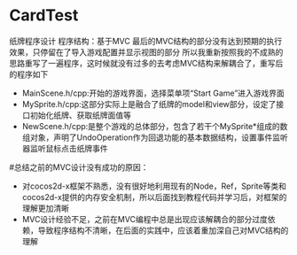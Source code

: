 # CardTest
纸牌程序设计
程序结构：基于MVC
最后的MVC结构的部分没有达到预期的执行效果，只停留在了导入游戏配置并显示视图的部分
所以我重新按照我的不成熟的思路重写了一遍程序，这时候就没有过多的去考虑MVC结构来解耦合了，重写后的程序如下
- MainScene.h/cpp:开始的游戏界面，选择菜单项“Start Game”进入游戏界面
- MySprite.h/cpp:这部分实际上是融合了纸牌的model和view部分，设定了接口初始化纸牌、获取纸牌面值等
- NewScene.h/cpp:是整个游戏的总体部分，包含了若干个MySprite*组成的数组对象，声明了UndoOperation作为回退功能的基本数据结构，设置事件监听器监听鼠标点击纸牌事件

#总结之前的MVC设计没有成功的原因：
- 对cocos2d-x框架不熟悉，没有很好地利用现有的Node，Ref，Sprite等类和cocos2d-x提供的内存安全机制，所以后面找到教程代码并学习后，对框架的理解更加清晰
- MVC设计经验不足，之前在MVC编程中总是出现应该解耦合的部分过度依赖，导致程序结构不清晰，在后面的实践中，应该着重加深自己对MVC结构的理解
